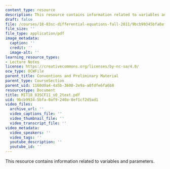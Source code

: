 ```yaml
---
content_type: resource
description: This resource contains information related to variables and parameters.
draft: false
file: /courses/18-03sc-differential-equations-fall-2011/9bcb99345bfa0af9240a8ef1cf2d5ad1_MIT18_03SCF11_s0_2text.pdf
file_size: ''
file_type: application/pdf
image_metadata:
  caption: ''
  credit: ''
  image-alt: ''
learning_resource_types:
- Lecture Notes
license: https://creativecommons.org/licenses/by-nc-sa/4.0/
ocw_type: OCWFile
parent_title: Conventions and Preliminary Material
parent_type: CourseSection
parent_uid: 1160d0a4-4a5b-3600-2e9a-a0fdfe6fa6b8
resourcetype: Document
title: MIT18_03SCF11_s0_2text.pdf
uid: 9bcb9934-5bfa-0af9-240a-8ef1cf2d5ad1
video_files:
  archive_url: ''
  video_captions_file: ''
  video_thumbnail_file: ''
  video_transcript_file: ''
video_metadata:
  video_speakers: ''
  video_tags: ''
  youtube_description: ''
  youtube_id: ''
---
```

This resource contains information related to variables and parameters.